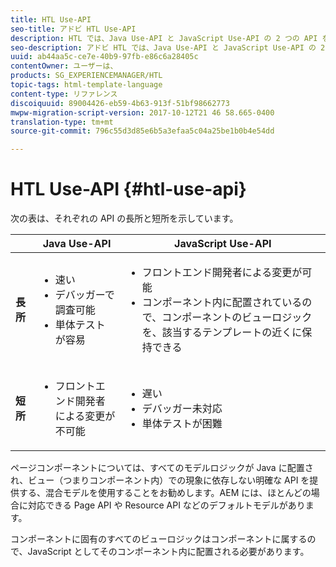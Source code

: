 ```yaml
---
title: HTL Use-API
seo-title: アドビ HTL Use-API
description: HTL では、Java Use-API と JavaScript Use-API の 2 つの API を使用できます。
seo-description: アドビ HTL では、Java Use-API と JavaScript Use-API の 2 つの API を使用できます。
uuid: ab44aa5c-ce7e-40b9-97fb-e86c6a28405c
contentOwner: ユーザーは、
products: SG_EXPERIENCEMANAGER/HTL
topic-tags: html-template-language
content-type: リファレンス
discoiquuid: 89004426-eb59-4b63-913f-51bf98662773
mwpw-migration-script-version: 2017-10-12T21 46 58.665-0400
translation-type: tm+mt
source-git-commit: 796c55d3d85e6b5a3efaa5c04a25be1b0b4e54dd

---
```



# HTL Use-API {#htl-use-api}

次の表は、それぞれの API の長所と短所を示しています。

|  | **Java Use-API** | **JavaScript Use-API** |
|--- |--- |--- |
| **長所** | <ul><li>速い</li><li>デバッガーで調査可能</li><li>単体テストが容易</li></ul> | <ul><li>フロントエンド開発者による変更が可能</li><li>コンポーネント内に配置されているので、コンポーネントのビューロジックを、該当するテンプレートの近くに保持できる</li></ul> |
| **短所** | <ul><li>フロントエンド開発者による変更が不可能</li></ul> | <ul><li>遅い</li><li>デバッガー未対応</li><li>単体テストが困難</li></ul> |


ページコンポーネントについては、すべてのモデルロジックが Java に配置され、ビュー（つまりコンポーネント内）での現象に依存しない明確な API を提供する、混合モデルを使用することをお勧めします。AEM には、ほとんどの場合に対応できる Page API や Resource API などのデフォルトモデルがあります。

コンポーネントに固有のすべてのビューロジックはコンポーネントに属するので、JavaScript としてそのコンポーネント内に配置される必要があります。
